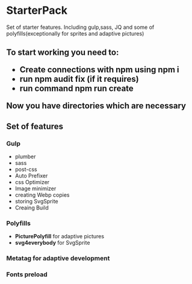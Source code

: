 <h1>StarterPack</h1>
Set of starter features. Including gulp,sass, JQ and some of polyfills(exceptionally for sprites and adaptive pictures)<br/>
<h2>To start working you need to:
<ul>
  <li>Create connections with <b>npm</b> using <b>npm i</b></li>
  <li>run <b>npm audit fix</b> (if it requires)</li>
  <li>run command <b>npm run create</b></li>
</ul>
Now you have directories which are necessary
<h2>Set of features</h2>
<h3>Gulp</h3>
 <ul>
  <li>plumber</li>
  <li>sass</li>
  <li>post-css</li>
  <li>Auto Prefixer</li>
  <li>css Optimizer</li>
  <li>Image minimizer</li>
  <li>creating Webp copies</li>
  <li>storing SvgSprite</li>
  <li>Creaing Build </li>
</ul>
<h3>Polyfills</h3>
<ul>
 <li><b>PicturePolyfill</b> for adaptive pictures</li>
 <li><b>svg4everybody</b> for SvgSprite</li>
</ul>
<h3>Metatag for adaptive development</h3>
<h3>Fonts preload</h3>
